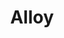 ---
blog: https://alloy.com/blog
codehost: https://github.com/useAlloy
facebook: https://facebook.com/usealloy
instagram: https://instagram.com/use_alloy
linkedin: https://linkedin.com/company/alloy-apis
logohandle: alloy
sort: alloy
title: Alloy
twitter: https://x.com/usealloy
website: https://www.alloy.com/
youtube: https://youtube.com/@usealloy3560
---